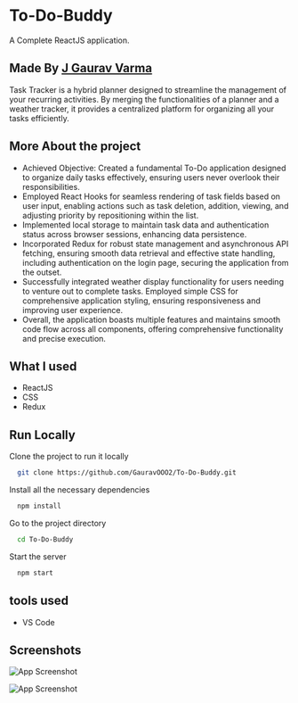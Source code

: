 
# To-Do-Buddy

 A Complete ReactJS application.
##  Made By [J Gaurav Varma](https://www.linkedin.com/in/gaurav-varm-oo21/)

Task Tracker is a hybrid planner designed to streamline the management of your recurring activities. By merging the functionalities of a planner and a weather tracker, it provides a centralized platform for organizing all your tasks efficiently.

## More About the project




- Achieved Objective: Created a fundamental To-Do application designed to organize daily tasks effectively, ensuring users never overlook their responsibilities. 
- Employed React Hooks for seamless rendering of task fields based on user input, enabling actions such as task deletion, addition, viewing, and adjusting priority by repositioning within the list. 
- Implemented local storage to maintain task data and authentication status across browser sessions, enhancing data persistence. 
-  Incorporated Redux for robust state management and asynchronous API fetching, ensuring smooth data retrieval and effective state handling, including authentication on the login page, securing the application from the outset.
-  Successfully integrated weather display functionality for users needing to venture out to complete tasks. Employed simple CSS for comprehensive application styling, ensuring responsiveness and improving user experience. 
- Overall, the application boasts multiple features and maintains smooth code flow across all components, offering comprehensive functionality and precise execution.


## What I used
- ReactJS
- CSS
- Redux
## Run Locally

Clone the project to run it locally 


```bash
  git clone https://github.com/GauravOOO2/To-Do-Buddy.git
```
Install all the necessary dependencies 
```bash
  npm install
```

Go to the project directory

```bash
  cd To-Do-Buddy
```

Start the server

```bash
  npm start
```


## tools used 
- VS Code 
## Screenshots

![App Screenshot](https://gauravooo2.github.io/Gaurav_portfolio/assets/img/to-do-app.png)

![App Screenshot](https://gauravooo2.github.io/Gaurav_portfolio/assets/img/to-do.png)
